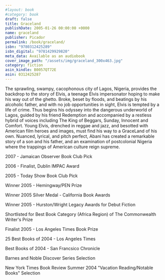 ```yaml
---
#layout: book
#category: book
draft: false
title: Graceland
publishDate: 2005-01-26 00:00:00 +0000
name: graceland
publisher: Picador
permalink: /book/graceland/
isbn: "9780312425289"
isbn_digital: "9781429929820"
meta_data: Available as an audiobook
cover_image_path: "/assets/img/graceland_300x463.jpg"
category: fiction
asin_kindle: B0057QT72E
asin: 0312425287
---
```


The sprawling, swampy, cacophonous city of Lagos, Nigeria, provides the backdrop to the story of Elvis, a teenage Elvis impersonator hoping to make his way out of the ghetto. Broke, beset by floods, and beatings by his alcoholic father, and with no job opportunities in sight, Elvis is tempted by a life of crime. Thus begins his odyssey into the dangerous underworld of Lagos, guided by his friend Redemption and accompanied by a restless hybrid of voices including The King of Beggars, Sunday, Innocent and Comfort. Young Elvis, drenched in reggae and jazz, and besotted with American film heroes and images, must find his way to a GraceLand of his own. Nuanced, lyrical, and pitch perfect, Abani has created a remarkable story of a son and his father, and an examination of postcolonial Nigeria where the trappings of American culture reign supreme.

2007 - Jamaican Observer Book Club Pick

2006 - Finalist, Dublin IMPAC Award

2005 - Today Show Book Club Pick

Winner 2005 - Hemingway/PEN Prize

Winner 2005 Silver Medal - California Book Awards

Winner 2005 - Hurston/Wright Legacy Awards for Debut Fiction

Shortlisted for Best Book Category (Africa Region) of The Commonwealth Writer's Prize

Finalist 2005 - Los Angeles Times Book Prize

25 Best Books of 2004 - Los Angeles Times

Best Books of 2004 - San Francsico Chronicle

Barnes and Noble Discover Series Selection

New York Times Book Review Summer 2004 "Vacation Reading/Notable Books" Selection
